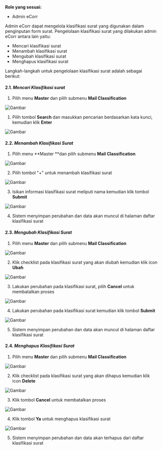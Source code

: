 **Role yang sesuai:**

- Admin eCorr

Admin eCorr dapat mengelola klasifikasi surat yang digunakan dalam penginputan form surat. Pengelolaan klasifikasi surat yang
dilakukan admin eCorr antara lain yaitu:

- Mencari klasifikasi surat
- Menambah klasifikasi surat
- Mengubah klasifikasi surat
- Menghapus klasifikasi surat

Langkah-langkah untuk pengelolaan klasifikasi surat adalah sebagai berikut:

#### 2.1. *Mencari Klasifikasi surat*

1. Pilih menu **Master** dan pilih submenu **Mail Classification**

 ![Gambar](_screenshoot_data_master/DM14.png/?sanitize=true)

1. Pilih tombol **Search** dan masukkan pencarian berdasarkan kata kunci, kemudian klik **Enter**

 ![Gambar](_screenshoot_data_master/DM15.png/?sanitize=true)

#### 2.2. *Menambah Klasifikasi Surat*

1. Pilih menu **Master **dan pilih submenu **Mail Classification**

 ![Gambar](_screenshoot_data_master/DM16.png/?sanitize=true)

2. Pilih tombol &quot;+&quot; untuk menambah klasifikasi surat

 ![Gambar](_screenshoot_data_master/DM17.png/?sanitize=true)

3. Isikan informasi klasifikasi surat meliputi nama kemudian klik tombol **Submit**

 ![Gambar](_screenshoot_data_master/DM18.png/?sanitize=true)

4. Sistem menyimpan perubahan dan data akan muncul di halaman daftar klasifikasi surat

#### 2.3. *Mengubah Klasifikasi Surat*

1. Pilih menu **Master** dan pilih submenu **Mail Classification**    

 ![Gambar](_screenshoot_data_master/DM19.png/?sanitize=true)

2. Klik checklist pada klasifikasi surat yang akan diubah kemudian klik icon **Ubah**

 ![Gambar](_screenshoot_data_master/DM20.png/?sanitize=true)

3. Lakukan perubahan pada klasifikasi surat, pilih **Cancel** untuk membatalkan proses

 ![Gambar](_screenshoot_data_master/DM21.png/?sanitize=true)

4. Lakukan perubahan pada klasifikasi surat kemudian klik tombol **Submit**

 ![Gambar](_screenshoot_data_master/DM22.png/?sanitize=true)

5. Sistem menyimpan perubahan dan data akan muncul di halaman daftar klasifikasi surat
   
#### 2.4. *Menghapus Klasifikasi Surat*

1. Pilih menu **Master** dan pilih submenu **Mail Classification**

 ![Gambar](_screenshoot_data_master/DM23.png/?sanitize=true)

2. Klik checklist pada klasifikasi surat yang akan dihapus kemudian klik icon **Delete**

 ![Gambar](_screenshoot_data_master/DM24.png/?sanitize=true)

3. Klik tombol **Cancel** untuk membatalkan proses

 ![Gambar](_screenshoot_data_master/DM25.png/?sanitize=true)

4. Klik tombol **Ya** untuk menghapus klasifikasi surat

![Gambar](_screenshoot_data_master/DM26.png/?sanitize=true)

5. Sistem menyimpan perubahan dan data akan terhapus dari daftar klasifikasi surat